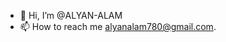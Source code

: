 - 👋 Hi, I’m @ALYAN-ALAM
- 📫 How to reach me alyanalam780@gmail.com.

<!---
ALYAN-ALAM/ALYAN-ALAM is a ✨ special ✨ repository because its `README.md` (this file) appears on your GitHub profile.
You can click the Preview link to take a look at your changes.
--->
